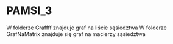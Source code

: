 # PAMSI_3

W folderze Graffff znajduje graf na liście sąsiedztwa
W folderze GrafNaMatrix znajduje się graf na macierzy sąsiedztwa
